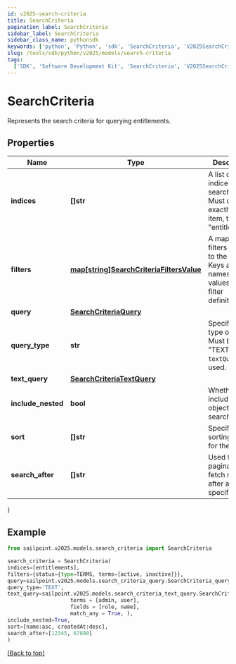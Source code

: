 ```yaml
---
id: v2025-search-criteria
title: SearchCriteria
pagination_label: SearchCriteria
sidebar_label: SearchCriteria
sidebar_class_name: pythonsdk
keywords: ['python', 'Python', 'sdk', 'SearchCriteria', 'V2025SearchCriteria']
slug: /tools/sdk/python/v2025/models/search-criteria
tags:
  ['SDK', 'Software Development Kit', 'SearchCriteria', 'V2025SearchCriteria']
---
```


# SearchCriteria

Represents the search criteria for querying entitlements.

## Properties

| Name | Type | Description | Notes |
| --- | --- | --- | --- |
| **indices** | **[]str** | A list of indices to search within. Must contain exactly one item, typically \"entitlements\". | [required] |
| **filters** | [**map[string]SearchCriteriaFiltersValue**](search-criteria-filters-value) | A map of filters applied to the search. Keys are filter names, and values are filter definitions. | [optional] |
| **query** | [**SearchCriteriaQuery**](search-criteria-query) |  | [optional] |
| **query_type** | **str** | Specifies the type of query. Must be \"TEXT\" if `textQuery` is used. | [optional] |
| **text_query** | [**SearchCriteriaTextQuery**](search-criteria-text-query) |  | [optional] |
| **include_nested** | **bool** | Whether to include nested objects in the search results. | [optional] [default to False] |
| **sort** | **[]str** | Specifies the sorting order for the results. | [optional] |
| **search_after** | **[]str** | Used for pagination to fetch results after a specific point. | [optional] |

}

## Example

```python
from sailpoint.v2025.models.search_criteria import SearchCriteria

search_criteria = SearchCriteria(
indices=[entitlements],
filters={status={type=TERMS, terms=[active, inactive]}},
query=sailpoint.v2025.models.search_criteria_query.SearchCriteria_query(),
query_type='TEXT',
text_query=sailpoint.v2025.models.search_criteria_text_query.SearchCriteria_textQuery(
                    terms = [admin, user],
                    fields = [role, name],
                    match_any = True, ),
include_nested=True,
sort=[name:asc, createdAt:desc],
search_after=[12345, 67890]
)

```

[[Back to top]](#)
